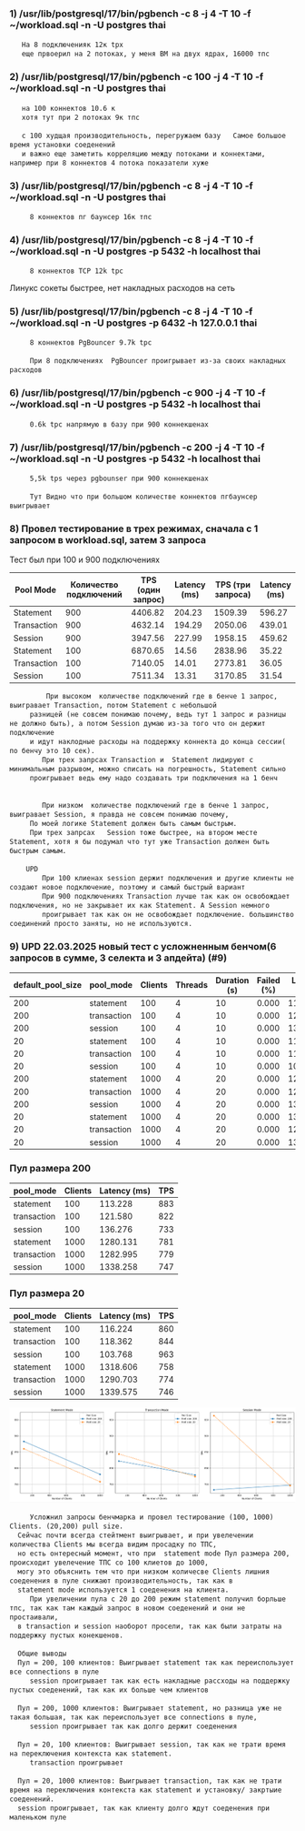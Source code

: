 ### 1) /usr/lib/postgresql/17/bin/pgbench -c 8 -j 4 -T 10 -f ~/workload.sql -n -U postgres thai
 
       На 8 подключенияк 12к tpx
       еще првоерил на 2 потоках, у меня ВМ на двух ядрах, 16000 тпс

### 2) /usr/lib/postgresql/17/bin/pgbench -c 100 -j 4 -T 10 -f ~/workload.sql -n -U postgres thai
     
       на 100 коннектов 10.6 к
       хотя тут при 2 потоках 9к тпс
     
       c 100 худщая производительность, перегружаем базу   Самое большое время установки соеденений
       и важно еще заметить корреляцию между потоками и коннектами, например при 8 коннектов 4 потока показатели хуже

### 3) /usr/lib/postgresql/17/bin/pgbench -c 8 -j 4 -T 10 -f ~/workload.sql -n -U postgres thai
      
         8 коннектов пг баунсер 16к тпс

### 4) /usr/lib/postgresql/17/bin/pgbench -c 8 -j 4 -T 10 -f ~/workload.sql -n -U postgres -p 5432 -h localhost thai 
   
         8 коннектов TCP 12k tpc

   Линукс сокеты быстрее, нет накладных расходов на сеть

### 5) /usr/lib/postgresql/17/bin/pgbench -c 8 -j 4 -T 10 -f ~/workload.sql -n -U postgres -p 6432 -h 127.0.0.1 thai

         8 коннектов PgBouncer 9.7k tpc

         При 8 подключениях  PgBouncer проигрывает из-за своих накладных расходов

### 6) /usr/lib/postgresql/17/bin/pgbench -c 900 -j 4 -T 10 -f ~/workload.sql -n -U postgres -p 5432 -h localhost thai
      
         0.6k tpc напрямую в базу при 900 коннекшенах

### 7)  /usr/lib/postgresql/17/bin/pgbench -c 200 -j 4 -T 10 -f ~/workload.sql -n -U postgres -p 5432 -h localhost thai

         5,5k tps через pgbounser при 900 коннекшенах
         
         Тут Видно что при большом количестве коннектов пгбаунсер выигрывает

### 8) Провел тестирование в трех режимах, сначала с 1 запросом в workload.sql, затем 3 запроса
 Тест был при 100 и 900 подключениях


| Pool Mode   | Количество подключений | TPS (один запрос) | Latency (ms) | TPS (три запроса) | Latency (ms) |
|-------------|------------------------|-------------------|--------------|-------------------|--------------|
| Statement   | 900                    | 4406.82           | 204.23       | 1509.39           | 596.27       |
| Transaction | 900                    | 4632.14           | 194.29       | 2050.06           | 439.01       |
| Session     | 900                    | 3947.56           | 227.99       | 1958.15           | 459.62       |
| Statement   | 100                    | 6870.65           | 14.56        | 2838.96           | 35.22        |
| Transaction | 100                    | 7140.05           | 14.01        | 2773.81           | 36.05        |
| Session     | 100                    | 7511.34           | 13.31        | 3170.85           | 31.54        |

             При высоком  количестве подключений где в бенче 1 запрос, выигравает Transaction, потом Statement с небольшой 
         разницей (не совсем понимаю почему, ведь тут 1 запрос и разницы не должно быть), а потом Session думаю из-за того что он держит подключение
         и идут наклодные расходы на поддержку коннекта до конца сессии( по бенчу это 10 сек).
            При трех запрсах Transaction и  Statement лидируют с минимальным разрывом, можно списать на погрешность, Statement сильно
         проигрывает ведь ему надо создавать три подключения на 1 бенч


            При низком  количестве подключений где в бенче 1 запрос, выигравает Session, я правда не совсем понимаю почему,
         По моей логике Statement должен быть самым быстрым. 
         При трех запрсах   Session тоже быстрее, на втором месте Statement, хотя я бы подумал что тут уже Transaction должен быть быстрым самым. 

        UPD 
            При 100 клиенах session держит подключения и другие клиенты не создают новое подключение, поэтому и самый быстрый вариант
            При 900 подключениях Transaction лучше так как он освобождает подключения, но не закрывает их как Statement. А Session немного
            проигрывает так как он не освобождает подключение. большинство соединений просто заняты, но не используются. 


<a id="9"></a>
### 9) UPD 22.03.2025  новый тест с усложненным бенчом(6 запросов в сумме, 3 селекта и 3 апдейта)  (#9)

   | default_pool_size | pool_mode   | Clients | Threads | Duration (s) | Failed (%) | Latency (ms) | TPS  |
   |-------------------|-------------|---------|---------|--------------|------------|--------------|------|
   | 200               | statement   | 100     | 4       | 10           | 0.000      | 113.228      | 883  |
   | 200               | transaction | 100     | 4       | 10           | 0.000      | 121.580      | 822  |
   | 200               | session     | 100     | 4       | 10           | 0.000      | 136.276      | 733  |
   | 20                | statement   | 100     | 4       | 10           | 0.000      | 116.224      | 860  |
   | 20                | transaction | 100     | 4       | 10           | 0.000      | 118.362      | 844  |
   | 20                | session     | 100     | 4       | 10           | 0.000      | 103.768      | 963  |
   | 200               | statement   | 1000    | 4       | 20           | 0.000      | 1280.131     | 781  |
   | 200               | transaction | 1000    | 4       | 20           | 0.000      | 1282.995     | 779  |
   | 200               | session     | 1000    | 4       | 20           | 0.000      | 1338.258     | 747  |
   | 20                | statement   | 1000    | 4       | 20           | 0.000      | 1318.606     | 758  |
   | 20                | transaction | 1000    | 4       | 20           | 0.000      | 1290.703     | 774  |
   | 20                | session     | 1000    | 4       | 20           | 0.000      | 1339.575     | 746  |



### Пул размера 200

| pool_mode   | Clients | Latency (ms) | TPS  |
|-------------|---------|--------------|------|
| statement   | 100     | 113.228      | 883  |
| transaction | 100     | 121.580      | 822  |
| session     | 100     | 136.276      | 733  |
| statement   | 1000    | 1280.131     | 781  |
| transaction | 1000    | 1282.995     | 779  |
| session     | 1000    | 1338.258     | 747  |

### Пул размера 20

| pool_mode   | Clients | Latency (ms) | TPS  |
|-------------|---------|--------------|------|
| statement   | 100     | 116.224      | 860  |
| transaction | 100     | 118.362      | 844  |
| session     | 100     | 103.768      | 963  |
| statement   | 1000    | 1318.606     | 758  |
| transaction | 1000    | 1290.703     | 774  |
| session     | 1000    | 1339.575     | 746  |

![img.png](img.png)


         Усложнил запросы бенчмарка и провел тестирование (100, 1000) Clients. (20,200) pull size.
      Сейчас почти всегда стейтмент выигрывает, и при увелечении количества Clients мы всегда видим просадку по ТПС,
      но есть онтересный момент, что при  statement mode Пул размера 200, происходит увелечение ТПС со 100 клиетов до 1000,
      могу это объяснить тем что при низком количесве Clients лишния соеденения в пуле снижают производительность, так как в
      statement mode используется 1 соеденения на клиента.   
         При увеличении пула с 20 до 200 режим statement получил борльше тпс, так как там каждый запрос в новом соеденений и они не простаивали,
      в transaction и session наоборот просели, так как были затраты на поддержку пустых конекшенов.
      
      Общие выводы
      Пул = 200, 100 клиентов: Выигрывает statement так как переиспользует все connections в пуле 
         session проигрывает так как есть накладные рассходы на поддержку пустых соеденений, так как их больше чем клиентов

      Пул = 200, 1000 клиентов: Выигрывает statement, но разница уже не такая большая, так как переиспользует все connections в пуле, 
         session проигрывает так как долго держит соеденения

      Пул = 20, 100 клиентов: Выигрывает session, так как не трати время на переключения контекста как statement.
         transaction проигрывает

      Пул = 20, 1000 клиентов: Выигрывает transaction, так как не трати время на переключения контекста как statement и установку/ закртыие соеденений.  
      session проигрывает, так как клиенту долго ждут соеденения при маленьком пуле
      
         

